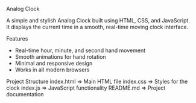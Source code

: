  Analog Clock

A simple and stylish Analog Clock built using HTML, CSS, and JavaScript.  
It displays the current time in a smooth, real-time moving clock interface.


 Features
- Real-time hour, minute, and second hand movement
- Smooth animations for hand rotation
- Minimal and responsive design
- Works in all modern browsers


 Project Structure
 index.html => Main HTML file
 index.css => Styles for the clock
 index.js => JavaScript functionality
 README.md => Project documentation
